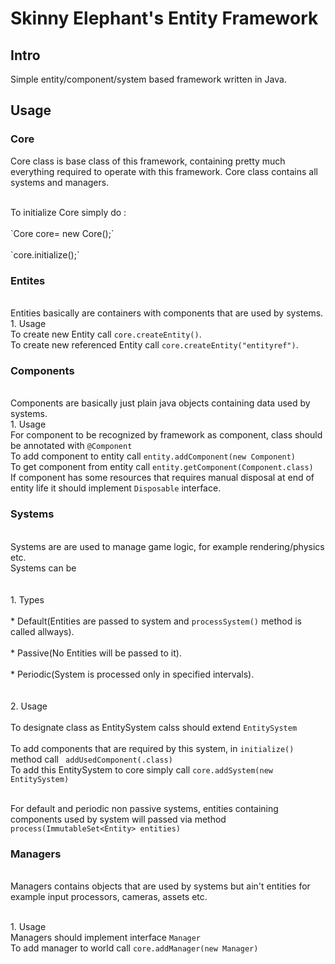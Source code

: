 # Skinny Elephant's Entity Framework


## Intro
   Simple entity/component/system based framework written in Java.

## Usage

### Core
<p>Core class is base class of this framework, containing pretty much everything required to operate with this framework. Core class contains all systems and managers.</p> 
<br>To initialize Core simply do : </br> 
<br>`Core core= new Core();`</br>
<br>`core.initialize();`</br>

### Entites
<br>Entities basically are containers with components that are used by systems.
<br>1. Usage 
<br>To create new Entity call `core.createEntity()`.
<br>To create new referenced  Entity call `core.createEntity("entityref")`.


### Components
<br>Components are basically just plain java objects containing data used by systems.
<br>1. Usage
<br>For component to be recognized by framework as component, class should be annotated with `@Component`
<br>To add component to entity call `entity.addComponent(new Component)`
<br>To get component from entity call `entity.getComponent(Component.class)`
<br>If component has some resources that requires manual disposal at end of entity life it should implement `Disposable` interface.

### Systems

<br> Systems are are used to manage game logic, for example rendering/physics etc.</b>
<br>Systems can be </br> 
<br>
<br>1. Types</br>
<br>* Default(Entities are passed to system and `processSystem()` method is called allways). </br>
<br>* Passive(No Entities will be passed to it). </br>
<br>* Periodic(System is processed only in specified intervals). </br>
<br>
<br>2. Usage</br>
<br>To designate class as EntitySystem calss should extend `EntitySystem`</br>
<br>To add components that are required by this system, in `initialize()` method call ` addUsedComponent(.class)`
<br>To add this EntitySystem to core simply call `core.addSystem(new EntitySystem)`

<br>For default and periodic non passive systems, entities containing components used by system will passed via method `process(ImmutableSet<Entity> entities)`</br>

### Managers
<br>Managers contains objects that are used by systems but ain't entities for example input processors, cameras, assets etc.

<br>1. Usage
<br> Managers should implement interface `Manager`
<br>To add manager to world call `core.addManager(new Manager)`

